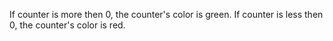 If counter is more then 0, the counter's color is green.
If counter is less then 0, the counter's color is red.
